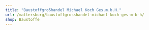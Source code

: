 ```yaml
---
title: "Baustoffgroßhandel Michael Koch Ges.m.b.H."
url: /mattersburg/baustoffgrosshandel-michael-koch-ges-m-b-h/
shop: Baustoffe
---
```

